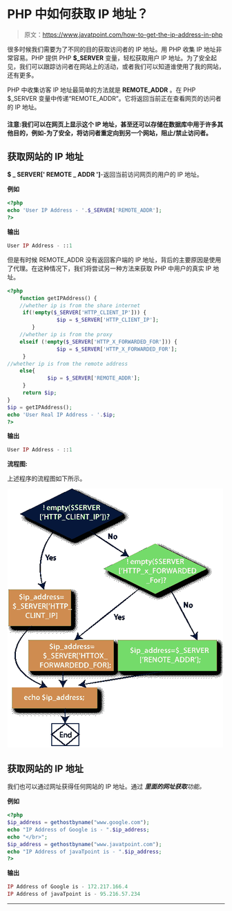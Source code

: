 # PHP 中如何获取 IP 地址？

> 原文：<https://www.javatpoint.com/how-to-get-the-ip-address-in-php>

很多时候我们需要为了不同的目的获取访问者的 IP 地址。用 PHP 收集 IP 地址非常容易。PHP 提供 PHP **$_SERVER** 变量，轻松获取用户 IP 地址。为了安全起见，我们可以跟踪访问者在网站上的活动，或者我们可以知道谁使用了我的网站，还有更多。

PHP 中收集访客 IP 地址最简单的方法就是 **REMOTE_ADDR** 。在 PHP $_SERVER 变量中传递“REMOTE_ADDR”。它将返回当前正在查看网页的访问者的 IP 地址。

#### 注意:我们可以在网页上显示这个 IP 地址，甚至还可以存储在数据库中用于许多其他目的，例如-为了安全，将访问者重定向到另一个网站，阻止/禁止访问者。

## 获取网站的 IP 地址

**$ _ SERVER[' REMOTE _ ADDR ']**-返回当前访问网页的用户的 IP 地址。

**例如**

```php
<?php
echo 'User IP Address - '.$_SERVER['REMOTE_ADDR'];
?>

```

**输出**

```php
User IP Address - ::1

```

但是有时候 REMOTE_ADDR 没有返回客户端的 IP 地址，背后的主要原因是使用了代理。在这种情况下，我们将尝试另一种方法来获取 PHP 中用户的真实 IP 地址。

```php
<?php
	function getIPAddress() {
	//whether ip is from the share internet
   	 if(!empty($_SERVER['HTTP_CLIENT_IP'])) {
        		$ip = $_SERVER['HTTP_CLIENT_IP'];
    	}
	//whether ip is from the proxy
	elseif (!empty($_SERVER['HTTP_X_FORWARDED_FOR'])) {
        		$ip = $_SERVER['HTTP_X_FORWARDED_FOR'];
   	 }
//whether ip is from the remote address
	else{
       		 $ip = $_SERVER['REMOTE_ADDR'];
   	 }
   	 return $ip;
}
$ip = getIPAddress();
echo 'User Real IP Address - '.$ip;
?>

```

**输出**

```php
User IP Address - ::1

```

**流程图:**

上述程序的流程图如下所示。

![How to get the IP address in PHP](img/ca028d3e3e80b5f6d4af6a04c5c31ecc.png)

## 获取网站的 IP 地址

我们也可以通过网址获得任何网站的 IP 地址。通过 ***里面的网址获取**功能。*

**例如**

```php
<?php
$ip_address = gethostbyname("www.google.com");
echo "IP Address of Google is - ".$ip_address;
echo "</br>";
$ip_address = gethostbyname("www.javatpoint.com");
echo "IP Address of javaTpoint is - ".$ip_address;
?>

```

**输出**

```php
IP Address of Google is - 172.217.166.4
IP Address of javaTpoint is - 95.216.57.234

```

* * *
